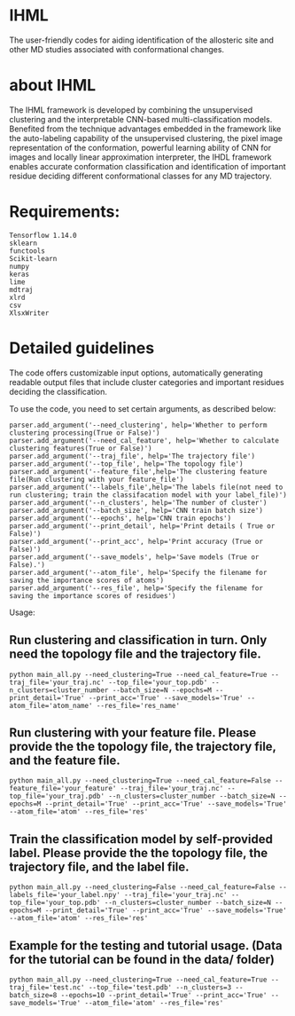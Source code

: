 # IHML

The user-friendly codes for aiding identification of the allosteric site and other MD studies associated with conformational changes.

# about IHML

The IHML framework is developed by combining the unsupervised clustering and the interpretable CNN-based multi-classification models. Benefited from the technique advantages embedded in the framework like the auto-labeling capability of the unsupervised clustering, the pixel image representation of the conformation, powerful learning ability of CNN for images and locally linear approximation interpreter, the IHDL framework enables accurate conformation classification and identification of important residue deciding different conformational classes for any MD trajectory. 


# Requirements:
```
Tensorflow 1.14.0
sklearn
functools
Scikit-learn
numpy
keras
lime
mdtraj
xlrd
csv
XlsxWriter
```


# Detailed guidelines
The code offers customizable input options, automatically generating readable output files that include cluster categories and important residues deciding the classification. 

To use the code, you need to set certain arguments, as described below:

```
parser.add_argument('--need_clustering', help='Whether to perform clustering processing(True or False)')
parser.add_argument('--need_cal_feature', help='Whether to calculate clustering features(True or False)')
parser.add_argument('--traj_file', help='The trajectory file')
parser.add_argument('--top_file', help='The topology file')
parser.add_argument('--feature_file',help='The clustering feature file(Run clustering with your feature_file')
parser.add_argument('--labels_file',help='The labels file(not need to run clustering; train the classifacation model with your label_file)')
parser.add_argument('--n_clusters', help='The number of cluster')
parser.add_argument('--batch_size', help='CNN train batch size')
parser.add_argument('--epochs', help='CNN train epochs')
parser.add_argument('--print_detail', help='Print details ( True or False)')
parser.add_argument('--print_acc', help='Print accuracy (True or False)')
parser.add_argument('--save_models', help='Save models (True or False).')
parser.add_argument('--atom_file', help='Specify the filename for saving the importance scores of atoms')
parser.add_argument('--res_file', help='Specify the filename for saving the importance scores of residues')
```

Usage:

## Run clustering and classification in turn. Only need the topology file and the trajectory file.

```
python main_all.py --need_clustering=True --need_cal_feature=True --traj_file='your_traj.nc' --top_file='your_top.pdb' --n_clusters=cluster_number --batch_size=N --epochs=M --print_detail='True' --print_acc='True' --save_models='True' --atom_file='atom_name' --res_file='res_name'
```

## Run clustering with your feature file. Please provide the the topology file, the trajectory file, and the feature file.

```
python main_all.py --need_clustering=True --need_cal_feature=False --feature_file='your_feature' --traj_file='your_traj.nc' --top_file='your_traj.pdb' --n_clusters=cluster_number --batch_size=N --epochs=M --print_detail='True' --print_acc='True' --save_models='True' --atom_file='atom' --res_file='res'
```

## Train the classification model by self-provided label. Please provide the the topology file, the trajectory file, and the label file.

```
python main_all.py --need_clustering=False --need_cal_feature=False --labels_file='your_label.npy' --traj_file='your_traj.nc' --top_file='your_top.pdb' --n_clusters=cluster_number --batch_size=N --epochs=M --print_detail='True' --print_acc='True' --save_models='True' --atom_file='atom' --res_file='res'
```

## Example for the testing and tutorial usage. (Data for the tutorial can be found in the data/ folder)

```
python main_all.py --need_clustering=True --need_cal_feature=True --traj_file='test.nc' --top_file='test.pdb' --n_clusters=3 --batch_size=8 --epochs=10 --print_detail='True' --print_acc='True' --save_models='True' --atom_file='atom' --res_file='res'
```



